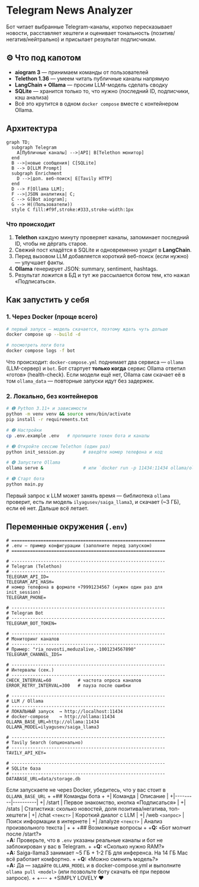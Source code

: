 # Telegram News Analyzer 

Бот читает выбранные Telegram-каналы, коротко пересказывает новости, расставляет хештеги и оценивает тональность (позитив/негатив/нейтрально) и присылает результат подписчикам.

⚙️ Что под капотом 
------------------------------------------------
* **aiogram 3** — принимаем команды от пользователей
* **Telethon 1.36** — умеем читать публичные каналы напрямую
* **LangChain + Ollama** — просим LLM-модель сделать сводку
* **SQLite** — хранится только то, что нужно (последний ID, подписчики, кэш анализа)
* Всё это крутится в одном `docker compose` вместе с контейнером Ollama.

## Архитектура

```mermaid
graph TD;
  subgraph Telegram
    A[Публичные каналы] -->|API| B[Telethon монитор]
  end
  B -->|новые сообщения| C[SQLite]
  B --> D[LLM Prompt]
  subgraph Enrichment
    D -->|доп. веб-поиск| E[Tavily HTTP]
  end
  D --> F[Ollama LLM];
  F -->|JSON аналитика| C;
  C --> G[Bot aiogram];
  G --> H((Пользователи))
  style C fill:#f9f,stroke:#333,stroke-width:1px
```

### Что происходит
1. **Telethon** каждую минуту проверяет каналы, запоминает последний ID, чтобы не дёргать старое.
2. Свежий пост кладётся в SQLite и одновременно уходит в **LangChain**.
3. Перед вызовом LLM добавляется короткий веб-поиск (если нужно) — улучшает факты.
4. **Ollama** генерирует JSON: summary, sentiment, hashtags.
5. Результат ложится в БД и тут же рассылается ботом тем, кто нажал «Подписаться».

## Как запустить у себя

### 1. Через Docker (проще всего)
```bash
# первый запуск — модель скачается, поэтому ждать чуть дольше
docker compose up --build -d

# посмотреть логи бота
docker compose logs -f bot
```
Что происходит: `docker-compose.yml` поднимает два сервиса —
`ollama` (LLM-сервер) и `bot`.  Бот стартует **только когда** сервис
Ollama ответил «готов» (health-check).  Если модели ещё нет, Ollama сам
скачает её в том `ollama_data` — повторные запуски идут без задержек.

### 2. Локально, без контейнеров
```bash
# ➊ Python 3.11+ и зависимости
python -m venv venv && source venv/bin/activate
pip install -r requirements.txt

# ➋ Настройки
cp .env.example .env   # пропишите токен бота и каналы

# ➌ Откройте сессию Telethon (один раз)
python init_session.py       # введёте номер телефона и код

# ➍ Запустите Ollama
ollama serve &               # или `docker run -p 11434:11434 ollama/ollama`

# ➎ Старт бота
python main.py
```
Первый запрос к LLM может занять время — библиотека `ollama` проверит,
есть ли модель `ilyagusev/saiga_llama3`, и скачает (~3 ГБ), если её
нет.  Дальше всё летает.

## Переменные окружения (`.env`)
```env
# ==========================================================
# .env — пример конфигурации (заполните перед запуском)
# ==========================================================

# ----------------------------------------------------------
# Telegram (Telethon)
# ----------------------------------------------------------
TELEGRAM_API_ID=
TELEGRAM_API_HASH=
# номер телефона в формате +79991234567 (нужен один раз для init_session)
TELEGRAM_PHONE=

# ----------------------------------------------------------
# Telegram Bot
# ----------------------------------------------------------
TELEGRAM_BOT_TOKEN=

# ----------------------------------------------------------
# Мониторинг каналов
# ----------------------------------------------------------
# Пример: "ria_novosti,meduzalive,-1001234567890"
TELEGRAM_CHANNEL_IDS=

# ----------------------------------------------------------
# Интервалы (сек.)
# ----------------------------------------------------------
CHECK_INTERVAL=60          # частота опроса каналов
ERROR_RETRY_INTERVAL=300   # пауза после ошибки

# ----------------------------------------------------------
# LLM / Ollama
# ----------------------------------------------------------
# ЛОКАЛЬНЫЙ запуск  → http://localhost:11434
# docker-compose    → http://ollama:11434
OLLAMA_BASE_URL=http://ollama:11434
OLLAMA_MODEL=ilyagusev/saiga_llama3

# ----------------------------------------------------------
# Tavily Search (опционально)
# ----------------------------------------------------------
TAVILY_API_KEY=

# ----------------------------------------------------------
# SQLite база
# ----------------------------------------------------------
DATABASE_URL=data/storage.db
```
Если запускаете не через Docker, убедитесь, что у вас стоит в  `OLLAMA_BASE_URL`
+
+## Команды бота 
+
+| Команда | Описание |
+|---------|----------|
+| /start  | Первое знакомство, кнопка «Подписаться» |
+| /stats  | Статистика: сколько новостей, доля позитива/негатива, топ-хештеги |
+| /chat `<текст>` | Короткий диалог с LLM |
+| /web `<запрос>` | Поиск информации в интернете |
+| /analyze `<текст>` | Анализ произвольного текста |
+
+
+## Возможные вопросы
+
+**Q:** «Бот молчит после /start?»  
+**A:** Проверьте, что в `.env` указаны реальные каналы и бот не заблокирован у вас в Telegram.
+
+**Q:** «Сколько нужно RAM?»  
+**A:** Saiga-llama3 занимает ~5 ГБ + 1-2 ГБ для инференса. На 14 ГБ Mac всё работает комфортно.
+
+**Q:** «Можно сменить модель?»  
+**A:** Да — задайте `OLLAMA_MODEL` и в docker-compose.yml и выполните `ollama pull <model>` (или позвольте боту скачать её при первом запросе).
+
+---
+
+SIMPLY LOVELY ❤️